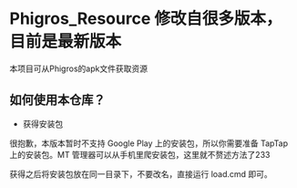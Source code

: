 # Phigros_Resource 修改自很多版本，目前是最新版本
本项目可从Phigros的apk文件获取资源

## 如何使用本仓库？

- 获得安装包

很抱歉，本版本暂时不支持 Google Play 上的安装包，所以你需要准备 TapTap 上的安装包。MT 管理器可以从手机里爬安装包，这里就不赘述方法了233

获得之后将安装包放在同一目录下，不要改名，直接运行 load.cmd 即可。
